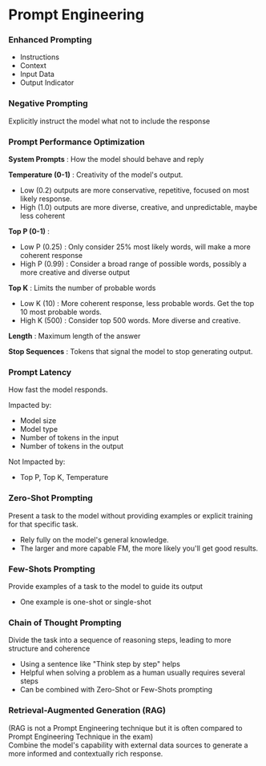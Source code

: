 # Prompt Engineering

### Enhanced Prompting
- Instructions
- Context
- Input Data
- Output Indicator

### Negative Prompting
Explicitly instruct the model what not to include the response

### Prompt Performance Optimization
**System Prompts** : How the model should behave and reply

**Temperature (0-1)** : Creativity of the model's output. 
- Low (0.2) outputs are more conservative, repetitive, focused on most likely response.
- High (1.0) outputs are more diverse, creative, and unpredictable, maybe less coherent

**Top P (0-1)** : 
- Low P (0.25) : Only consider 25% most likely words, will make a more coherent response
- High P (0.99) : Consider a broad range of possible words, possibly a more creative and diverse output

**Top K** : Limits the number of probable words
- Low K (10) : More coherent response, less probable words. Get the top 10 most probable words.
- High K (500) : Consider top 500 words. More diverse and creative.

**Length** : Maximum length of the answer

**Stop Sequences** : Tokens that signal the model to stop generating output.

### Prompt Latency
How fast the model responds.

Impacted by:
- Model size
- Model type
- Number of tokens in the input
- Number of tokens in the output

Not Impacted by:
- Top P, Top K, Temperature

### Zero-Shot Prompting
Present a task to the model without providing examples or explicit training for that specific task.
- Rely fully on the model's general knowledge.
- The larger and more capable FM, the more likely you'll get good results.

### Few-Shots Prompting
Provide examples of a task to the model to guide its output
- One example is one-shot or single-shot

### Chain of Thought Prompting
Divide the task into a sequence of reasoning steps, leading to more structure and coherence
- Using a sentence like "Think step by step" helps
- Helpful when solving a problem as a human usually requires several steps
- Can be combined with Zero-Shot or Few-Shots prompting

### Retrieval-Augmented Generation (RAG)
(RAG is not a Prompt Engineering technique but it is often compared to Prompt Engineering Technique in the exam)  
Combine the model's capability with external data sources to generate a more informed and contextually rich response.

